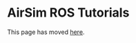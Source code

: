 # AirSim ROS Tutorials

This page has moved [here](https://github.com/microsoft/AirSim/blob/master/docs/airsim_tutorial_pkgs.md).
